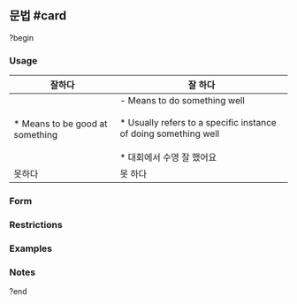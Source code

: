 ## 문법 #card
?begin
### Usage
| 잘하다                             | 잘 하다                                                                                                                        |
| ------------------------------- | --------------------------------------------------------------------------------------------------------------------------- |
| * Means to be good at something | - Means to do something well<br><br>* Usually refers to a specific instance of doing something well <br><br>* 대회에서 수영 잘 했어요 |
| 못하다                             | 못 하다                                                                                                                        |
### Form
### Restrictions
### Examples
### Notes
?end
